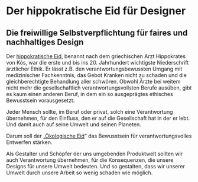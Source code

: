 # Der hippokratische Eid für Designer
## Die freiwillige Selbstverpflichtung für faires und nachhaltiges Design

Der [hippokratische Eid](http://de.wikipedia.org/wiki/Eid_des_Hippokrates), benannt nach dem griechischen Arzt Hippokrates von Kós, war die erste und bis ins 20. Jahrhundert wichtigste Niederschrift ärztlicher Ethik. Er lässt z.B. den verantwortungsbewussten Umgang mit medizinischer Fachkenntnis, das Gebot Kranken nicht zu schaden und die gleichberechtigte Behandlung aller schwören.
Obwohl Ärzte bei weitem nicht mehr die gesellschaftlich verantwortungsvollsten Berufe ausüben, gibt es kaum einen anderen Beruf, in dem ein so ausgeprägtes ethisches Bewusstsein vorausgesetzt.

Jeder Mensch sollte, im Beruf oder privat, solch eine Verantwortung übernehmen, für den Einfluss, den er auf die Gesellschaft hat in der er lebt. Und damit auch auf seine Umwelt und seinen Planeten.

Darum soll der „[Ökologische Eid](/Der%20Ökologische%20Eid.md)“ das Bewusstsein für verantwortungsvolles Entwerfen stärken.

Als Gestalter und Schöpfer der uns umgebenden Produktwelt sollten wir auch Verantwortung übernehmen, für die Konsequenzen, die unsere Designs für unsere Umwelt bedeuten. Und so gestalten, dass wir unserer Umwelt durch unsere Arbeit so wenig schaden wie möglich.